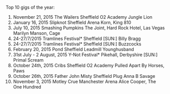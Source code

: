 Top 10 gigs of the year:

1. November 21, 2015	The Wailers	Sheffield O2 Academy	Jungle Lion
2. January 16, 2015	Slipknot	Sheffield Arena	Korn, King 810
3. July 10, 2015	Smashing Pumpkins	The Joint, Hard Rock Hotel, Las Vegas	Marilyn Manson, Cage
4. 24-27/7/2015	Tramlines Festival*	Sheffield	 [SUN:] Billy Bragg
5. 24-27/7/2015	Tramlines Festival*	Sheffield	 [SUN:] Buzzcocks
6. February 20, 2015	Pond	Sheffield Leadmill	Younghusband
7. 31st July - 2 August, 2015	Y-Not Festival*	Pikehall, Derbyshire	[SUN:] Primal Scream
8. October 24th, 2015	Cribs	Sheffield O2 Academy	Pulled Apart By Horses, Paws
9. October 26th, 2015	Father John Misty	Sheffield Plug	Anna B Savage
10. November 3, 2015	Motley Crue	Manchester Arena	Alice Cooper, The One Hundred